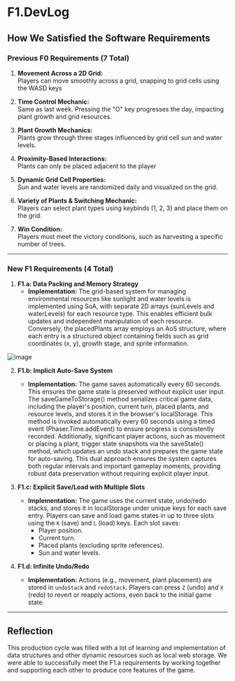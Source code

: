 # F1.DevLog 

## How We Satisfied the Software Requirements  

### Previous F0 Requirements (7 Total)  
1. **Movement Across a 2D Grid:**  
   Players can move smoothly across a grid, snapping to grid cells using the WASD keys  

2. **Time Control Mechanic:**  
   Same as last week. Pressing the "O" key progresses the day, impacting plant growth and grid resources.  

3. **Plant Growth Mechanics:**  
   Plants grow through three stages influenced by grid cell sun and water levels.  

4. **Proximity-Based Interactions:**  
   Plants can only be placed adjacent to the player 

5. **Dynamic Grid Cell Properties:**  
   Sun and water levels are randomized daily and visualized on the grid.  

6. **Variety of Plants & Switching Mechanic:**  
   Players can select plant types using keybinds (1, 2, 3) and place them on the grid.  

7. **Win Condition:**  
   Players must meet the victory conditions, such as harvesting a specific number of trees.  

---

### New F1 Requirements (4 Total)  

1. **F1.a: Data Packing and Memory Strategy**  
   - **Implementation:** The grid-based system for managing environmental resources like sunlight and water levels is implemented using SoA, with separate 2D arrays (sunLevels and waterLevels) for each resource type. This enables efficient bulk updates and independent manipulation of each resource. Conversely, the placedPlants array employs an AoS structure, where each entry is a structured object containing fields such as grid coordinates (x, y), growth stage, and sprite information.

![image](https://github.com/user-attachments/assets/0eb3ac8e-a9e6-4e81-a664-090791b92745)


2. **F1.b: Implicit Auto-Save System**  
   - **Implementation:** The game saves automatically every 60 seconds. This ensures the game state is preserved without explicit user input. The saveGameToStorage() method serializes critical game data, including the player's position, current turn, placed plants, and resource levels, and stores it in the browser's localStorage. This method is invoked automatically every 60 seconds using a timed event (Phaser.Time.addEvent) to ensure progress is consistently recorded. Additionally, significant player actions, such as movement or placing a plant, trigger state snapshots via the saveState() method, which updates an undo stack and prepares the game state for auto-saving. This dual approach ensures the system captures both regular intervals and important gameplay moments, providing robust data preservation without requiring explicit player input.

3. **F1.c: Explicit Save/Load with Multiple Slots**  
   - **Implementation:** The game uses the current state, undo/redo stacks, and stores it in localStorage under unique keys for each save entry. 
Players can save and load game states in up to three slots using the `K` (save) and `L` (load) keys. Each slot saves:  
     - Player position.  
     - Current turn.  
     - Placed plants (excluding sprite references).  
     - Sun and water levels.  

4. **F1.d: Infinite Undo/Redo**  
   - **Implementation:** Actions (e.g., movement, plant placement) are stored in `undoStack` and `redoStack`. Players can press `Z` (undo) and `X` (redo) to revert or reapply actions, even back to the initial game state.  

---

## Reflection  

This production cycle was filled with a lot of learning and implementation of data structures and other dynamic resources such as local web storage. We were able to successfully meet the F1.a requirements by working together and supporting each other to produce core features of the game.
